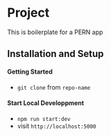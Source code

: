 # Project

This is boilerplate for a PERN app

## Installation and Setup

#### Getting Started

- `git clone` from `repo-name`

#### Start Local Developpment

- `npm run start:dev`
- visit `http://localhost:5000`
